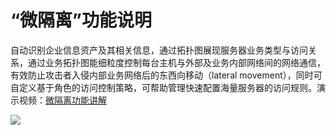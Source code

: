 # “微隔离”功能说明

自动识别企业信息资产及其相关信息，通过拓扑图展现服务器业务类型与访问关系，通过业务拓扑图能细粒度控制每台主机与外部及业务内部网络间的网络通信，有效防止攻击者入侵内部业务网络后的东西向移动（lateral movement），同时可自定义基于角色的访问控制策略，可帮助管理快速配置海量服务器的访问规则。演示视频：[微隔离功能讲解](http://v.youku.com/v\_show/id\_XMTgxMjAwNzUzNg==.html?qq-pf-to=pcqq.temporaryc2c)

![](../.gitbook/assets/f2801.png)
